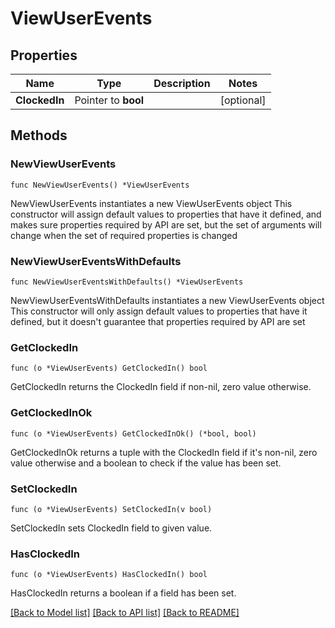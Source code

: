 # ViewUserEvents

## Properties

Name | Type | Description | Notes
------------ | ------------- | ------------- | -------------
**ClockedIn** | Pointer to **bool** |  | [optional] 

## Methods

### NewViewUserEvents

`func NewViewUserEvents() *ViewUserEvents`

NewViewUserEvents instantiates a new ViewUserEvents object
This constructor will assign default values to properties that have it defined,
and makes sure properties required by API are set, but the set of arguments
will change when the set of required properties is changed

### NewViewUserEventsWithDefaults

`func NewViewUserEventsWithDefaults() *ViewUserEvents`

NewViewUserEventsWithDefaults instantiates a new ViewUserEvents object
This constructor will only assign default values to properties that have it defined,
but it doesn't guarantee that properties required by API are set

### GetClockedIn

`func (o *ViewUserEvents) GetClockedIn() bool`

GetClockedIn returns the ClockedIn field if non-nil, zero value otherwise.

### GetClockedInOk

`func (o *ViewUserEvents) GetClockedInOk() (*bool, bool)`

GetClockedInOk returns a tuple with the ClockedIn field if it's non-nil, zero value otherwise
and a boolean to check if the value has been set.

### SetClockedIn

`func (o *ViewUserEvents) SetClockedIn(v bool)`

SetClockedIn sets ClockedIn field to given value.

### HasClockedIn

`func (o *ViewUserEvents) HasClockedIn() bool`

HasClockedIn returns a boolean if a field has been set.


[[Back to Model list]](../README.md#documentation-for-models) [[Back to API list]](../README.md#documentation-for-api-endpoints) [[Back to README]](../README.md)


